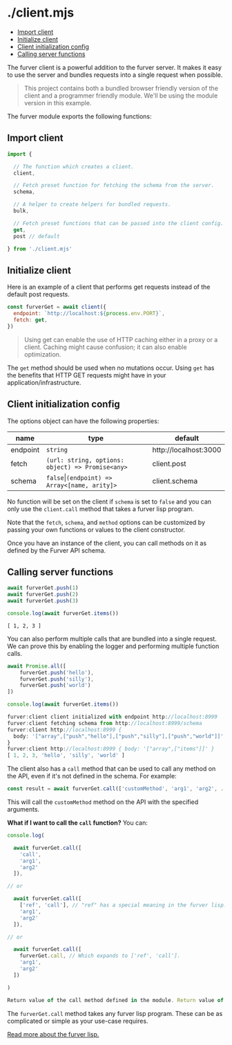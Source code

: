 # ./client.mjs

<!-- toc -->

- [Import client](#import-client)
- [Initialize client](#initialize-client)
- [Client initialization config](#client-initialization-config)
- [Calling server functions](#calling-server-functions)

<!-- tocstop -->

The furver client is a powerful addition to the furver server. It makes it
easy to use the server and bundles requests into a single request when
possible.

> This project contains both a bundled browser friendly version of the client
> and a programmer friendly module. We'll be using the module version in this
> example.

The furver module exports the following functions:

## Import client

```javascript
import {

  // The function which creates a client.
  client,

  // Fetch preset function for fetching the schema from the server.
  schema,

  // A helper to create helpers for bundled requests.
  bulk,

  // Fetch preset functions that can be passed into the client config.
  get,
  post // default

} from './client.mjs'
```

## Initialize client

Here is an example of a client that performs get requests instead of the
default post requests.

```javascript
const furverGet = await client({
  endpoint: `http://localhost:${process.env.PORT}`,
  fetch: get,
})
```

> Using get can enable the use of HTTP caching either in a proxy or a client.
> Caching might cause confusion; it can also enable optimization.

The `get` method should be used when no mutations occur. Using `get` has the
benefits that HTTP GET requests might have in your application/infrastructure.


## Client initialization config

The options object can have the following properties:

|name|type|default|
|---|---|---|
|endpoint|`string`|http://localhost:3000|
|fetch|`(url: string, options: object) => Promise<any>`|client.post|
|schema|`false`\|`(endpoint) => Array<[name, arity]>`|client.schema|

No function will be set on the client if `schema` is set to `false` and you can
only use the `client.call` method that takes a furver lisp program.

Note that the `fetch`, `schema`, and `method` options can be customized by
passing your own functions or values to the client constructor.

Once you have an instance of the client, you can call methods on it as defined
by the Furver API schema.

## Calling server functions

```javascript
await furverGet.push(1)
await furverGet.push(2)
await furverGet.push(3)

console.log(await furverGet.items())
```
```
[ 1, 2, 3 ]
```

You can also perform multiple calls that are bundled into a single request. We
can prove this by enabling the logger and performing multiple function calls.


```javascript
await Promise.all([
    furverGet.push('hello'),
    furverGet.push('silly'),
    furverGet.push('world')
])

console.log(await furverGet.items())
```
```javascript
furver:client client initialized with endpoint http://localhost:8999
furver:client fetching schema from http://localhost:8999/schema
furver:client http://localhost:8999 {
  body: '["array",["push","hello"],["push","silly"],["push","world"]]'
}
furver:client http://localhost:8999 { body: '["array",["items"]]' }
[ 1, 2, 3, 'hello', 'silly', 'world' ]
```

The client also has a `call` method that can be used to call any method on the
API, even if it's not defined in the schema. For example:

```javascript
const result = await furverGet.call(['customMethod', 'arg1', 'arg2', ...rest])
```

This will call the `customMethod` method on the API with the specified arguments.

**What if I want to call the `call` function?** You can:

```javascript
console.log(

  await furverGet.call([
    'call',
    'arg1',
    'arg2'
  ]),

// or

  await furverGet.call([
    ['ref', 'call'], // "ref" has a special meaning in the furver lisp.
    'arg1',
    'arg2'
  ]),

// or

  await furverGet.call([
    furverGet.call, // Which expands to ['ref', 'call'].
    'arg1',
    'arg2'
  ])

)
```
```javascript
Return value of the call method defined in the module. Return value of the call method defined in the module. Return value of the call method defined in the module.
```

The `furverGet.call` method takes any furver lisp program. These can be as
complicated or simple as your use-case requires.

[Read more about the furver lisp.](./lisp.md)
